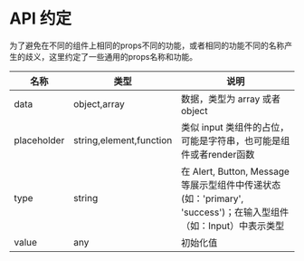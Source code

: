 # API 约定

为了避免在不同的组件上相同的props不同的功能，或者相同的功能不同的名称产生的歧义，这里约定了一些通用的props名称和功能。

| 名称 | 类型 | 说明 |
| -- | -- | -- |
| data | object,array | 数据，类型为 array 或者 object |
| placeholder | string,element,function | 类似 input 类组件的占位，可能是字符串，也可能是组件或者render函数 |
| type | string | 在 Alert, Button, Message 等展示型组件中传递状态(如：'primary', 'success')；在输入型组件（如：Input）中表示类型 |
| value | any | 初始化值 |